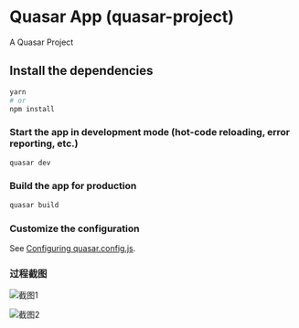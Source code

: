 # Quasar App (quasar-project)

A Quasar Project

## Install the dependencies
```bash
yarn
# or
npm install
```

### Start the app in development mode (hot-code reloading, error reporting, etc.)
```bash
quasar dev
```


### Build the app for production
```bash
quasar build
```

### Customize the configuration
See [Configuring quasar.config.js](https://v2.quasar.dev/quasar-cli-vite/quasar-config-js).

### 过程截图
![截图1](https://gitee.com/longsiyu/favourite-manager/raw/master/src/assets/images/screenShot/%E5%BE%AE%E4%BF%A1%E5%9B%BE%E7%89%87_20230108000339.png "截图1")

![截图2](https://gitee.com/longsiyu/favourite-manager/raw/master/src/assets/images/screenShot/%E5%BE%AE%E4%BF%A1%E5%9B%BE%E7%89%87_20230108000446.png "截图2")
